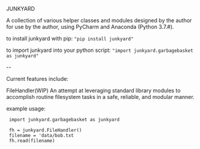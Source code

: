JUNKYARD

A collection of various helper classes and modules designed by the author for use by the author, using PyCharm and
Anaconda (Python 3.7.#).

to install junkyard with pip:
`"pip install junkyard"`

to import junkyard into your python script:
`"import junkyard.garbagebasket as junkyard"`

--

Current features include:

 FileHandler(WIP)
 An attempt at leveraging standard library modules to accomplish routine filesystem tasks in a safe, reliable, 
 and modular manner. 
 
 example usage:
     
     import junkyard.garbagebasket as junkyard
          
     fh = junkyard.FileHandler()
     filename = 'data/bob.txt
     fh.read(filename)